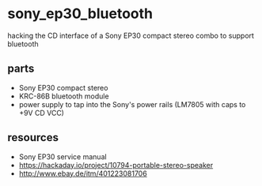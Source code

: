 # sony_ep30_bluetooth
hacking the CD interface of a Sony EP30 compact stereo combo to support bluetooth

## parts
* Sony EP30 compact stereo
* KRC-86B bluetooth module
* power supply to tap into the Sony's power rails (LM7805 with caps to +9V CD VCC)

## resources
* Sony EP30 service manual
* https://hackaday.io/project/10794-portable-stereo-speaker
* http://www.ebay.de/itm/401223081706

